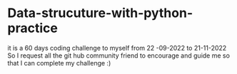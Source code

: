 # Data-strucuture-with-python-practice
it is a 60 days  coding challenge to myself from 22 -09-2022 to 21-11-2022
So I request all the git hub community friend to encourage and guide me so that I can complete my challenge :)
